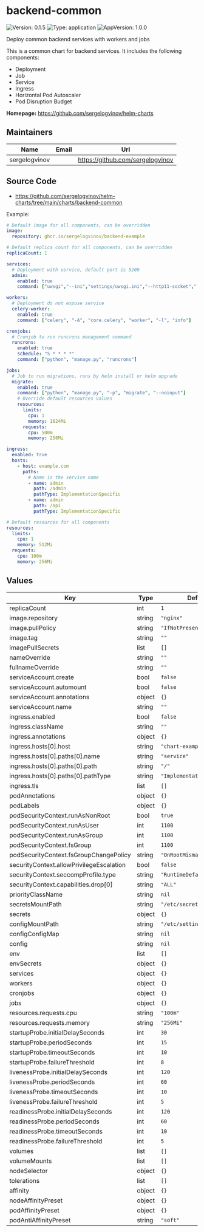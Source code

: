 # backend-common

![Version: 0.1.5](https://img.shields.io/badge/Version-0.1.5-informational?style=flat-square) ![Type: application](https://img.shields.io/badge/Type-application-informational?style=flat-square) ![AppVersion: 1.0.0](https://img.shields.io/badge/AppVersion-1.0.0-informational?style=flat-square)

Deploy common backend services with workers and jobs

This is a common chart for backend services.
It includes the following components:
- Deployment
- Job
- Service
- Ingress
- Horizontal Pod Autoscaler
- Pod Disruption Budget

**Homepage:** <https://github.com/sergelogvinov/helm-charts>

## Maintainers

| Name | Email | Url |
| ---- | ------ | --- |
| sergelogvinov |  | <https://github.com/sergelogvinov> |

## Source Code

* <https://github.com/sergelogvinov/helm-charts/tree/main/charts/backend-common>

Example:

```yaml
# Default image for all components, can be overridden
image:
  repository: ghcr.io/sergelogvinov/backend-example

# Default replica count for all components, can be overridden
replicaCount: 1

services:
  # Deployment with service, default port is 5200
  admin:
    enabled: true
    command: ["uwsgi","--ini","settings/uwsgi.ini","--http11-socket",":5200"]

workers:
  # Deployment do not expose service
  celery-worker:
    enabled: true
    command: ["celery", "-A", "core.celery", "worker", "-l", "info"]

cronjobs:
  # Cronjob to run runcrons management command
  runcrons:
    enabled: true
    schedule: "5 * * * *"
    command: ["python", "manage.py", "runcrons"]

jobs:
  # Job to run migrations, runs by helm install or helm upgrade
  migrate:
    enabled: true
    command: ["python", "manage.py", "-p", "migrate", "--noinput"]
    # Override default resources values
    resources:
      limits:
        cpu: 1
        memory: 1024Mi
      requests:
        cpu: 500m
        memory: 256Mi

ingress:
  enabled: true
  hosts:
    - host: example.com
      paths:
        # Name is the service name
        - name: admin
          path: /admin
          pathType: ImplementationSpecific
        - name: admin
          path: /api
          pathType: ImplementationSpecific

# Default resources for all components
resources:
  limits:
    cpu: 1
    memory: 512Mi
  requests:
    cpu: 100m
    memory: 256Mi
```

## Values

| Key | Type | Default | Description |
|-----|------|---------|-------------|
| replicaCount | int | `1` |  |
| image.repository | string | `"nginx"` |  |
| image.pullPolicy | string | `"IfNotPresent"` |  |
| image.tag | string | `""` |  |
| imagePullSecrets | list | `[]` |  |
| nameOverride | string | `""` |  |
| fullnameOverride | string | `""` |  |
| serviceAccount.create | bool | `false` |  |
| serviceAccount.automount | bool | `false` |  |
| serviceAccount.annotations | object | `{}` |  |
| serviceAccount.name | string | `""` |  |
| ingress.enabled | bool | `false` |  |
| ingress.className | string | `""` |  |
| ingress.annotations | object | `{}` |  |
| ingress.hosts[0].host | string | `"chart-example.local"` |  |
| ingress.hosts[0].paths[0].name | string | `"service"` |  |
| ingress.hosts[0].paths[0].path | string | `"/"` |  |
| ingress.hosts[0].paths[0].pathType | string | `"ImplementationSpecific"` |  |
| ingress.tls | list | `[]` |  |
| podAnnotations | object | `{}` |  |
| podLabels | object | `{}` |  |
| podSecurityContext.runAsNonRoot | bool | `true` |  |
| podSecurityContext.runAsUser | int | `1100` |  |
| podSecurityContext.runAsGroup | int | `1100` |  |
| podSecurityContext.fsGroup | int | `1100` |  |
| podSecurityContext.fsGroupChangePolicy | string | `"OnRootMismatch"` |  |
| securityContext.allowPrivilegeEscalation | bool | `false` |  |
| securityContext.seccompProfile.type | string | `"RuntimeDefault"` |  |
| securityContext.capabilities.drop[0] | string | `"ALL"` |  |
| priorityClassName | string | `nil` |  |
| secretsMountPath | string | `"/etc/secrets"` |  |
| secrets | object | `{}` |  |
| configMountPath | string | `"/etc/settings"` |  |
| configConfigMap | string | `nil` |  |
| config | string | `nil` |  |
| env | list | `[]` |  |
| envSecrets | object | `{}` |  |
| services | object | `{}` |  |
| workers | object | `{}` |  |
| cronjobs | object | `{}` |  |
| jobs | object | `{}` |  |
| resources.requests.cpu | string | `"100m"` |  |
| resources.requests.memory | string | `"256Mi"` |  |
| startupProbe.initialDelaySeconds | int | `30` |  |
| startupProbe.periodSeconds | int | `15` |  |
| startupProbe.timeoutSeconds | int | `10` |  |
| startupProbe.failureThreshold | int | `8` |  |
| livenessProbe.initialDelaySeconds | int | `120` |  |
| livenessProbe.periodSeconds | int | `60` |  |
| livenessProbe.timeoutSeconds | int | `10` |  |
| livenessProbe.failureThreshold | int | `5` |  |
| readinessProbe.initialDelaySeconds | int | `120` |  |
| readinessProbe.periodSeconds | int | `60` |  |
| readinessProbe.timeoutSeconds | int | `10` |  |
| readinessProbe.failureThreshold | int | `5` |  |
| volumes | list | `[]` |  |
| volumeMounts | list | `[]` |  |
| nodeSelector | object | `{}` |  |
| tolerations | list | `[]` |  |
| affinity | object | `{}` |  |
| nodeAffinityPreset | object | `{}` |  |
| podAffinityPreset | object | `{}` |  |
| podAntiAffinityPreset | string | `"soft"` |  |
